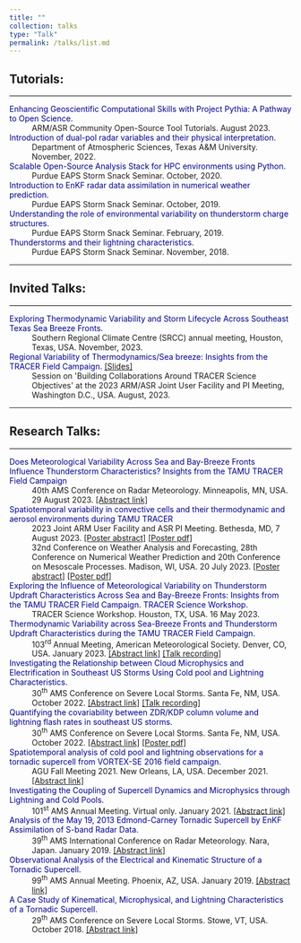 ```yaml
---
title: ""
collection: talks
type: "Talk"
permalink: /talks/list.md
---
```


<h2 style="color:SteelBlue;" vspace="-60px;"><a id="tutorial">Tutorials:</a></h2>
<hr style="height:1px;border-width:0;color:black;background-color:black">
<dl style="margin:0px;margin-bottom:0">
     <dt><span style="color:DarkBlue">Enhancing Geoscientific Computational Skills with Project Pythia: A Pathway to Open Science.</span></dt> 
     <dd>ARM/ASR Community Open-Source Tool Tutorials. August 2023.</dd>
     <dt><span style="color:DarkBlue">Introduction of dual-pol radar variables and their physical interpretation.</span></dt> 
     <dd>Department of Atmospheric Sciences, Texas A&M University. November, 2022.</dd>
     <dt><span style="color:DarkBlue">Scalable Open-Source Analysis Stack for HPC environments using Python.</span></dt> 
     <dd>Purdue EAPS Storm Snack Seminar. October, 2020.</dd>
     <dt><span style="color:DarkBlue">Introduction to EnKF radar data assimilation in numerical weather prediction.</span></dt> 
     <dd>Purdue EAPS Storm Snack Seminar. October, 2019.</dd>
     <dt><span style="color:DarkBlue">Understanding the role of environmental variability on thunderstorm charge structures.</span></dt> 
     <dd>Purdue EAPS Storm Snack Seminar. February, 2019.</dd>
     <dt><span style="color:DarkBlue">Thunderstorms and their lightning characteristics.</span></dt> 
     <dd>Purdue EAPS Storm Snack Seminar. November, 2018.</dd>
</dl>
<hr>
<h2 style="color:SteelBlue;" vspace="-60px;"><a id="invited-talks">Invited Talks:</a></h2>
<hr style="height:1px;border-width:0;color:black;background-color:black">
<dl style="margin:0px;margin-bottom:0">
     <dt><span style="color:DarkBlue">Exploring Thermodynamic Variability and Storm Lifecycle Across Southeast Texas Sea Breeze Fronts.</span>
          <!-- <a href="">[Slides]</a> </dt>  -->
     <dd>Southern Regional Climate Centre (SRCC) annual meeting, Houston, Texas, USA. November, 2023.</dd>
     <dt><span style="color:DarkBlue">Regional Variability of Thermodynamics/Sea breeze: Insights from the TRACER Field Campaign.</span>
          <a href="https://asr.science.energy.gov/meetings/stm/presentations/2023/1719.pdf">[Slides]</a> </dt> 
     <dd>Session on 'Building Collaborations Around TRACER Science Objectives' at the 2023 ARM/ASR Joint User Facility and PI Meeting, Washington D.C., USA. August, 2023.</dd>
</dl>
<!-- <hr>
<h2 style="color:SteelBlue;" vspace="-60px;"><a id="panel">Panel:</a></h2>
<hr style="height:1px;border-width:0;color:black;background-color:black">
<dl style="margin:0px;margin-bottom:0">
     <dt><span style="color:DarkBlue">Trusted and Trustworthy AI.</span>
          <a href="https://ifk.uchicago.edu/events/1440/the-summit-on-ai-in-society/">[Summit Website]</a> </dt> 
     <dd>The Summit on AI in Society at University of Chicago, October, 2022.</dd>
</dl> -->
<hr>
<h2 style="color:SteelBlue;vspace:-100px"><a id="research_talks">Research Talks:</a></h2>
<hr style="height:1px;border-width:0;color:black;background-color:black">
<dl>
  <dt><span style="color:DarkBlue">Does Meteorological Variability Across Sea and Bay-Breeze Fronts Influence Thunderstorm Characteristics? Insights from the TAMU TRACER Field Campaign</span></dt>
<dd>40th AMS Conference on Radar Meteorology. Minneapolis, MN, USA. 29 August 2023. <a href="https://ams.confex.com/ams/40RADAR/meetingapp.cgi/Paper/425990">[Abstract link]</a></dd>
     
  <dt><span style="color:DarkBlue">Spatiotemporal variability in convective cells and their thermodynamic and aerosol environments during TAMU TRACER</span></dt>
   <dd>2023 Joint ARM User Facility and ASR PI Meeting. Bethesda, MD, 7 August 2023. <a href="https://asr.science.energy.gov/meetings/stm/posters/abstract/3252">[Poster abstract]</a> <a href="https://asr.science.energy.gov/meetings/stm/posters/abstract/3252">[Poster pdf]</a></dd>
   <dd>32nd Conference on Weather Analysis and Forecasting, 28th Conference on Numerical Weather Prediction and 20th Conference on Mesoscale Processes. Madison, WI, USA. 20 July 2023. <a href="https://ams.confex.com/ams/WAFNWPMS/meetingapp.cgi/Paper/425397">[Poster abstract]</a> <a href="https://figshare.com/articles/poster/AMS_Mesocale_Conference_Poster_2023_/23657190">[Poster pdf]</a></dd>
           
  <dt><span style="color:DarkBlue">Exploring the Influence of Meteorological Variability on Thunderstorm Updraft Characteristics Across Sea and Bay-Breeze Fronts: Insights from the TAMU TRACER Field Campaign. TRACER Science Workshop.</span></dt>
   <dd>TRACER Science Workshop. Houston, TX, USA. 16 May 2023.</dd>
     
  <dt><span style="color:DarkBlue">Thermodynamic Variability across Sea-Breeze Fronts and Thunderstorm Updraft Characteristics during the TAMU TRACER Field Campaign.</span></dt>
   <dd>103<sup>rd</sup> Annual Meeting, American Meteorological Society. Denver, CO, USA. January 2023. <a href="https://ams.confex.com/ams/103ANNUAL/meetingapp.cgi/Paper/420589">[Abstract link]</a> <a href="https://ams.confex.com/ams/103ANNUAL/meetingapp.cgi/Session/63618">[Talk recording]</a></dd>
   
   <dt><span style="color:DarkBlue">Investigating the Relationship between Cloud Microphysics and Electrification in Southeast US Storms Using Cold pool and Lightning Characteristics.</span></dt>
   <dd>30<sup>th</sup> AMS Conference on Severe Local Storms. Santa Fe, NM, USA. October 2022. <a href="https://ams.confex.com/ams/30SLS/meetingapp.cgi/Paper/407215">[Abstract link]</a> <a href="https://ams.confex.com/ams/30SLS/meetingapp.cgi/Session/62912">[Talk recording]</a></dd>
   
   <dt><span style="color:DarkBlue">Quantifying the covariability between ZDR/KDP column volume and lightning flash rates in southeast US storms.</span></dt>
   <dd>30<sup>th</sup> AMS Conference on Severe Local Storms. Santa Fe, NM, USA. October 2022. <a href="https://ams.confex.com/ams/30SLS/meetingapp.cgi/Paper/407350">[Abstract link]</a> <a href="https://doi.org/10.6084/m9.figshare.23666259.v1">[Poster pdf]</a></dd>
   
   <dt><span style="color:DarkBlue">Spatiotemporal analysis of cold pool and lightning observations for a tornadic supercell from VORTEX-SE 2016 field campaign.</span></dt>
   <dd>AGU Fall Meeting 2021. New Orleans, LA, USA. December 2021. <a href="https://ui.adsabs.harvard.edu/abs/2021AGUFMAE12A..06S/abstract">[Abstract link]</a></dd>
   
   <dt><span style="color:DarkBlue">Investigating the Coupling of Supercell Dynamics and Microphysics through Lightning and Cold Pools.</span></dt>
   <dd>101<sup>st</sup> AMS Annual Meeting. Virtual only. January 2021. <a href="https://ams.confex.com/ams/101ANNUAL/meetingapp.cgi/Paper/381241">[Abstract link]</a></dd>
   
   <dt><span style="color:DarkBlue">Analysis of the May 19, 2013 Edmond-Carney Tornadic Supercell by EnKF Assimilation of S-band Radar Data.</span></dt>
   <dd>39<sup>th</sup> AMS International Conference on Radar Meteorology. Nara, Japan. January 2019. <a href="https://ams.confex.com/ams/101ANNUAL/meetingapp.cgi/Paper/379187">[Abstract link]</a></dd>
   
   <dt><span style="color:DarkBlue">Observational Analysis of the Electrical and Kinematic Structure of a Tornadic Supercell.</span></dt>
   <dd>99<sup>th</sup> AMS Annual Meeting. Phoenix, AZ, USA. January 2019. <a href="https://ams.confex.com/ams/2019Annual/meetingapp.cgi/Paper/352740">[Abstract link]</a></dd>
   
   <dt><span style="color:DarkBlue">A Case Study of Kinematical, Microphysical, and Lightning Characteristics of a Tornadic Supercell.</span></dt>
   <dd>29<sup>th</sup> AMS Conference on Severe Local Storms. Stowe, VT, USA. October 2018. <a href="https://ams.confex.com/ams/29SLS/meetingapp.cgi/Paper/348448">[Abstract link]</a></dd>
   <!-- <br /><br /> -->

   
     
</dl>

